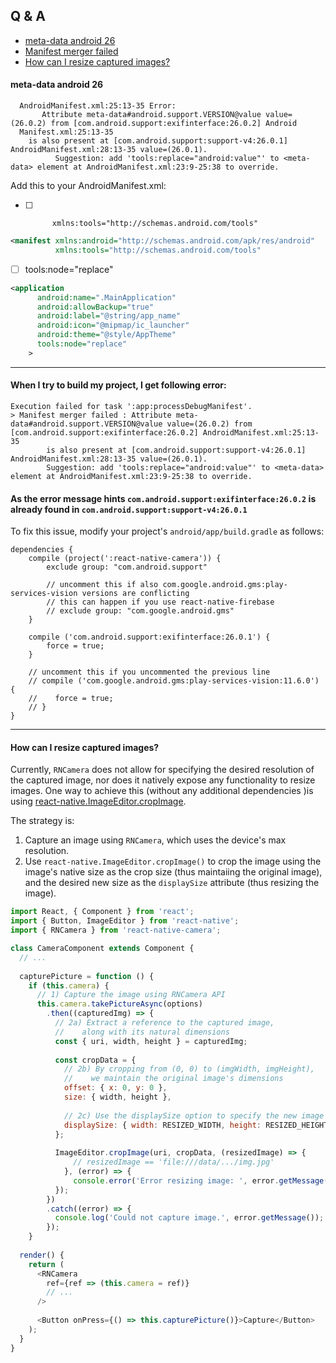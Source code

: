 ## Q & A

 + [meta-data android 26](#meta-data-android-26)
 + [Manifest merger failed](#when-i-try-to-build-my-project-i-get-following-error)
 + [How can I resize captured images?](#how-can-i-resize-captured-images)

#### meta-data android 26
```
  AndroidManifest.xml:25:13-35 Error:
       Attribute meta-data#android.support.VERSION@value value=(26.0.2) from [com.android.support:exifinterface:26.0.2] Android
  Manifest.xml:25:13-35
    is also present at [com.android.support:support-v4:26.0.1] AndroidManifest.xml:28:13-35 value=(26.0.1).
          Suggestion: add 'tools:replace="android:value"' to <meta-data> element at AndroidManifest.xml:23:9-25:38 to override.
```

Add this to your AndroidManifest.xml:

- [ ]           xmlns:tools="http://schemas.android.com/tools"

```xml
<manifest xmlns:android="http://schemas.android.com/apk/res/android"
          xmlns:tools="http://schemas.android.com/tools"
```
- [ ] tools:node="replace"
```xml
<application
      android:name=".MainApplication"
      android:allowBackup="true"
      android:label="@string/app_name"
      android:icon="@mipmap/ic_launcher"
      android:theme="@style/AppTheme"
      tools:node="replace"
    >
```

---

#### When I try to build my project, I get following error:
```
Execution failed for task ':app:processDebugManifest'.
> Manifest merger failed : Attribute meta-data#android.support.VERSION@value value=(26.0.2) from [com.android.support:exifinterface:26.0.2] AndroidManifest.xml:25:13-35
        is also present at [com.android.support:support-v4:26.0.1] AndroidManifest.xml:28:13-35 value=(26.0.1).
        Suggestion: add 'tools:replace="android:value"' to <meta-data> element at AndroidManifest.xml:23:9-25:38 to override.
```
#### As the error message hints `com.android.support:exifinterface:26.0.2` is already found in `com.android.support:support-v4:26.0.1`
To fix this issue, modify your project's `android/app/build.gradle` as follows:
```Gradle
dependencies {
    compile (project(':react-native-camera')) {
        exclude group: "com.android.support"

        // uncomment this if also com.google.android.gms:play-services-vision versions are conflicting
        // this can happen if you use react-native-firebase
        // exclude group: "com.google.android.gms"
    }

    compile ('com.android.support:exifinterface:26.0.1') {
        force = true;
    }

    // uncomment this if you uncommented the previous line
    // compile ('com.google.android.gms:play-services-vision:11.6.0') {
    //    force = true;
    // }
}
```

---

#### How can I resize captured images?

Currently, `RNCamera` does not allow for specifying the desired resolution of the captured image, nor does it natively expose any functionality to resize images.
One way to achieve this (without any additional dependencies )is using [react-native.ImageEditor.cropImage](https://facebook.github.io/react-native/docs/imageeditor.html#cropimage).

The strategy is:

 1. Capture an image using `RNCamera`, which uses the device's max resolution.
 2. Use `react-native.ImageEditor.cropImage()` to crop the image using the image's native size as the crop size (thus maintaiing the original image), and the desired new size as the `displaySize` attribute (thus resizing the image).
 
```javascript
import React, { Component } from 'react';
import { Button, ImageEditor } from 'react-native';
import { RNCamera } from 'react-native-camera';

class CameraComponent extends Component {
  // ...
  
  capturePicture = function () {
    if (this.camera) {
      // 1) Capture the image using RNCamera API
      this.camera.takePictureAsync(options)
        .then((capturedImg) => {
          // 2a) Extract a reference to the captured image, 
          //    along with its natural dimensions
          const { uri, width, height } = capturedImg;
            
          const cropData = {
            // 2b) By cropping from (0, 0) to (imgWidth, imgHeight),
            //    we maintain the original image's dimensions
            offset: { x: 0, y: 0 },
            size: { width, height },
              
            // 2c) Use the displaySize option to specify the new image size
            displaySize: { width: RESIZED_WIDTH, height: RESIZED_HEIGHT },
          };
        
          ImageEditor.cropImage(uri, cropData, (resizedImage) => {
              // resizedImage == 'file:///data/.../img.jpg'
            }, (error) => {
              console.error('Error resizing image: ', error.getMessage());
          });
        })
        .catch((error) => {
          console.log('Could not capture image.', error.getMessage());
        });
    }
  
  render() {
    return (
      <RNCamera
        ref={ref => (this.camera = ref)}
        // ...
      />
      
      <Button onPress={() => this.capturePicture()}>Capture</Button>
    );
  }
}

```
